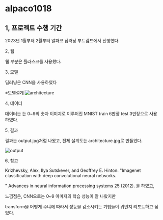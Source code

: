 # alpaco1018
 
## 1, 프로젝트 수행 기간  

2023년 1월부터 2월부터 알파코 딥러닝 부트캠프에서 진행했다. 

2, 웹 

웹 부분은 플라스크를 사용했다.

3, 모델 

딥러닝은 CNN을 사용하였다 

 ※모델설계 
![architecture](https://github.com/user-attachments/assets/db4b3445-9c6a-4a47-9592-759c56efe976)


4, 데이터

데이터는 는 0~9의 숫자 이미지로 이루어진 MNIST train 6만장 test 3만장으로 사용하였다. 

5, 결과 

결과는  output.jpg처럼 나왔고, 전체 설계도는 architecture.jpg로 만들었다. 

![output](https://github.com/user-attachments/assets/1b99198e-7867-45a8-b8a9-73ff65e16413)

6, 참고

Krizhevsky, Alex, Ilya Sutskever, and Geoffrey E. Hinton. "Imagenet classification with deep convolutional neural networks.

" Advances in neural information processing systems 25 (2012). 을 하였고, 

느낌점은, CNN으로는 0~9 이미지의 학습 성능이 잘 나왔지만 

transform을 어떻게 주냐에 따라서 성능을 감소시키는 기법들이 뭐인지 리포트하고 싶었다.



